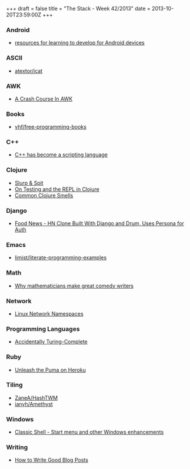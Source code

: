 +++
draft = false
title = "The Stack - Week 42/2013"
date = 2013-10-20T23:59:00Z
+++



### Android

 - [resources for learning to develop for Android devices][Resourcesforlearningtodevelopforandroiddevicesthewebdev]

[Resourcesforlearningtodevelopforandroiddevicesthewebdev]: http://thewebdev.de/resources-for-learning-to-develop-for-android-devices/


### ASCII

 - [atextor/icat][Atextoricat]

[Atextoricat]: https://github.com/atextor/icat


### AWK

 - [A Crash Course In AWK][Acrashcourseinawkbignerdranchblogbignerdranchblog]

[Acrashcourseinawkbignerdranchblogbignerdranchblog]: http://blog.bignerdranch.com/3799-a-crash-course-in-awk/


### Books

 - [vhf/free-programming-books][Freeprogrammingbooksfreeprogrammingbooksmdatmastervhffreeprogrammingbooks]

[Freeprogrammingbooksfreeprogrammingbooksmdatmastervhffreeprogrammingbooks]: https://github.com/vhf/free-programming-books/blob/master/free-programming-books.md


### C++

 - [C++ has become a scripting language][Chasbecomeascriptinglanguagejussisdevelopmentblog]

[Chasbecomeascriptinglanguagejussisdevelopmentblog]: http://voices.canonical.com/jussi.pakkanen/2013/10/15/c-has-become-a-scripting-language/


### Clojure

 - [Slurp &amp; Spit][Slurpspityouworkformecomputer]
 - [On Testing and the REPL in Clojure][Ontestingandthereplinclojure]
 - [Common Clojure Smells][Euroclojure2013commonclojuresmells]

[Slurpspityouworkformecomputer]: http://www.brandonbloom.name/blog/2013/06/26/slurp-and-spit/
[Ontestingandthereplinclojure]: http://codeofrob.com/entries/on-testing-and-the-repl-in-clojure.html
[Euroclojure2013commonclojuresmells]: http://teropa.info/blog/2013/10/14/euroclojure-2013-common-clojure-smells.html


### Django

 - [Food News - HN Clone Built With Django and Drum, Uses Persona for Auth][Showhnfoodnewshnclonebuiltwithdjangoanddrumusespersonaforauthhackernews]

[Showhnfoodnewshnclonebuiltwithdjangoanddrumusespersonaforauthhackernews]: https://news.ycombinator.com/item?id=6564878


### Emacs

 - [limist/literate-programming-examples][Limistliterateprogrammingexamples]

[Limistliterateprogrammingexamples]: https://github.com/limist/literate-programming-examples


### Math

 - [Why mathematicians make great comedy writers][Whymathematiciansmakegreatcomedywritersfeatures2013chortletheukcomedyguide]

[Whymathematiciansmakegreatcomedywritersfeatures2013chortletheukcomedyguide]: http://www.chortle.co.uk/features/2013/09/29/18747/why_mathematicians_make_great_comedy_writers


### Network

 - [Linux Network Namespaces][Linuxnetworknamespacesopencloudblog]

[Linuxnetworknamespacesopencloudblog]: http://www.opencloudblog.com/?p=42


### Programming Languages

 - [Accidentally Turing-Complete][Accidentallyturingcompleteandreaszwinkau]

[Accidentallyturingcompleteandreaszwinkau]: http://beza1e1.tuxen.de/articles/accidentally_turing_complete.html


### Ruby

 - [Unleash the Puma on Heroku][Unleashthepumaonherokuviacodeship]

[Unleashthepumaonherokuviacodeship]: http://blog.codeship.io/2013/10/16/unleash-the-puma-on-heroku.html


### Tiling

 - [ZaneA/HashTWM][Zaneahashtwm]
 - [ianyh/Amethyst][Ianyhamethyst]

[Zaneahashtwm]: https://github.com/ZaneA/HashTWM
[Ianyhamethyst]: https://github.com/ianyh/Amethyst


### Windows

 - [Classic Shell - Start menu and other Windows enhancements][Classicshellstartmenuandotherwindowsenhancements]

[Classicshellstartmenuandotherwindowsenhancements]: http://classicshell.net/


### Writing

 - [How to Write Good Blog Posts][Howtowritegoodblogpostsmwetzlerofkeenio]

[Howtowritegoodblogpostsmwetzlerofkeenio]: https://keen.io/blog/64412608076/how-to-write-good-blog-posts
